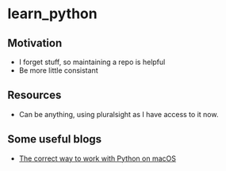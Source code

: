 # learn_python

## Motivation
- I forget stuff, so maintaining a repo is helpful
- Be more little consistant

## Resources
- Can be anything, using pluralsight as I have access to it now.


## Some useful blogs
- [The correct way to work with Python on macOS](https://aviaryan.com/blog/python-mac-setup)